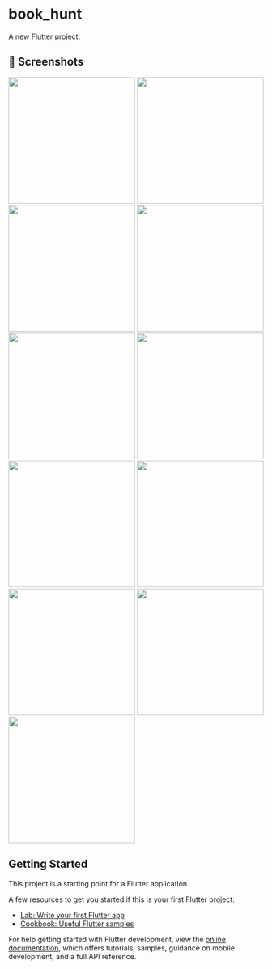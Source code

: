 # book_hunt

A new Flutter project.

## 📸 Screenshots

<a href="screenshots/1.jpg"><img src="screenshots/1.jpg" width="250"/></a>
<a href="screenshots/2.jpg"><img src="screenshots/2.jpg" width="250"/></a>
<a href="screenshots/3.jpg"><img src="screenshots/3.jpg" width="250"/></a>
<a href="screenshots/4.jpg"><img src="screenshots/4.jpg" width="250"/></a>
<a href="screenshots/5.jpg"><img src="screenshots/5.jpg" width="250"/></a>
<a href="screenshots/6.jpg"><img src="screenshots/6.jpg" width="250"/></a>
<a href="screenshots/7.jpg"><img src="screenshots/7.jpg" width="250"/></a>
<a href="screenshots/8.jpg"><img src="screenshots/8.jpg" width="250"/></a>
<a href="screenshots/9.jpg"><img src="screenshots/9.jpg" width="250"/></a>
<a href="screenshots/10.jpg"><img src="screenshots/10.jpg" width="250"/></a>
<a href="screenshots/11.jpg"><img src="screenshots/11.jpg" width="250"/></a>




## Getting Started

This project is a starting point for a Flutter application.

A few resources to get you started if this is your first Flutter project:

- [Lab: Write your first Flutter app](https://docs.flutter.dev/get-started/codelab)
- [Cookbook: Useful Flutter samples](https://docs.flutter.dev/cookbook)

For help getting started with Flutter development, view the
[online documentation](https://docs.flutter.dev/), which offers tutorials,
samples, guidance on mobile development, and a full API reference.
